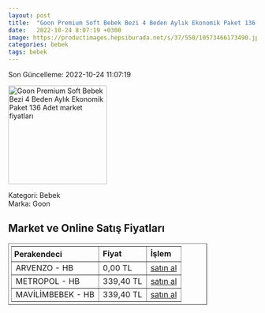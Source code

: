 ```yaml
---
layout: post
title:  "Goon Premium Soft Bebek Bezi 4 Beden Aylık Ekonomik Paket 136 Adet"
date:   2022-10-24 8:07:19 +0300
image: https://productimages.hepsiburada.net/s/37/550/10573466173490.jpg
categories: bebek
tags: bebek
---
```


Son Güncelleme: 2022-10-24 11:07:19

<img src="https://productimages.hepsiburada.net/s/37/550/10573466173490.jpg" width="200" alt="Goon Premium Soft Bebek Bezi 4 Beden Aylık Ekonomik Paket 136 Adet market fiyatları" />

Kategori: Bebek
<br />
Marka: Goon

<h2>Market ve Online Satış Fiyatları</h2>

<table border="1" style="padding: 5px;width:80%;">
  <tr>
    <td style="padding: 5px;"><strong>Perakendeci</strong></td>
    <td><strong>Fiyat</strong></td>
    <td><strong>İşlem</strong></td>
  </tr>
  <tr>
              <td title="Hepsiburada/ARVENZO Mağazası">ARVENZO - HB</td>
              <td>0,00 TL</td>
              <td><a title="Hepsiburada/ARVENZO Mağazası" target="_blank" href="https://www.hepsiburada.com/goon-premium-soft-bebek-bezi-4-beden-4-paket-136-adet-p-HBCV00001U430Y?magaza=arvenzo">satın al</a></td>
            </tr><tr>
              <td title="Hepsiburada/Metropol Mağazası">METROPOL - HB</td>
              <td>339,40 TL</td>
              <td><a title="Hepsiburada/Metropol Mağazası" target="_blank" href="https://www.hepsiburada.com/goon-premium-soft-bebek-bezi-4-beden-aylik-ekonomik-paket-136-adet-p-HBV00000LD06S?magaza=Metropol">satın al</a></td>
            </tr><tr>
              <td title="Hepsiburada/MAVİLİM BEBEK Mağazası">MAVİLİMBEBEK - HB</td>
              <td>339,40 TL</td>
              <td><a title="Hepsiburada/MAVİLİM BEBEK Mağazası" target="_blank" href="https://www.hepsiburada.com/goon-premium-soft-bebek-bezi-4-beden-aylik-ekonomik-paket-136-adet-p-HBV00000LD06S?magaza=MAV%C4%B0L%C4%B0MBEBEK">satın al</a></td>
            </tr>
</table>
